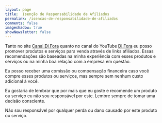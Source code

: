```yaml
---
layout: page
title:  Isenção de Responsabilidade de Afiliados
permalink: /isencao-de-responsabilidade-de-afiliados
comments: false
imageshadow: true
showNewsletter: false
---
```


Tanto no site [Canal Di Fora](https://canaldifora.com) quanto no canal do YouTube [Di Fora](https://www.youtube.com/channel/UCTT6LqmWV53OdwIJchQvFGg) eu posso promover produtos e serviços para venda através de links afiliados. Essas recomendações são baseadas na minha experiência com esses produtos e serviços ou na minha boa relação com a empresa em questão.

Eu posso receber uma comissão ou compensação financeira caso você compre esses produtos ou serviços, mas sempre sem nenhum custo adicional à você.

Eu gostaria de lembrar que por mais que eu goste e recomende um produto ou serviço eu não sou responsável por este. Lembre sempre de tomar uma decisão consciente.

Não sou responsável por qualquer perda ou dano causado por este produto ou serviço.